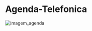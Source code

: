 # Agenda-Telefonica
![imagem_agenda](https://user-images.githubusercontent.com/56003521/76259294-13e7c800-6234-11ea-9a31-333a66ddf4bb.jpg)

